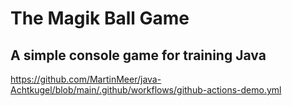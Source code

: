 # The Magik Ball Game
## A simple console game for training Java

https://github.com/MartinMeer/java-Achtkugel/blob/main/.github/workflows/github-actions-demo.yml
